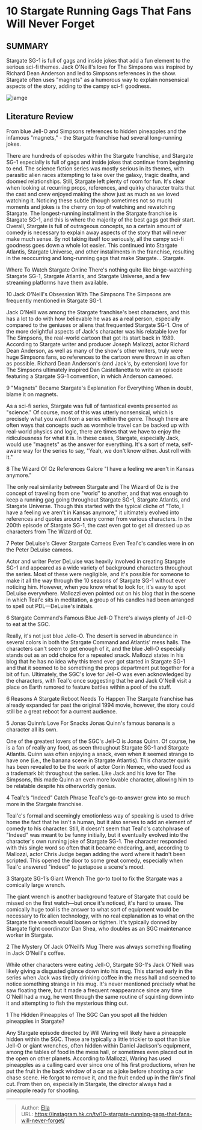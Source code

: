 # 10 Stargate Running Gags That Fans Will Never Forget


## SUMMARY 


 Stargate SG-1 is full of gags and inside jokes that add a fun element to the serious sci-fi themes. 
 Jack O&#39;Neill&#39;s love for The Simpsons was inspired by Richard Dean Anderson and led to Simpsons references in the show. 
 Stargate often uses &#34;magnets&#34; as a humorous way to explain nonsensical aspects of the story, adding to the campy sci-fi goodness. 

![iamge](https://static1.srcdn.com/wordpress/wp-content/uploads/2024/01/stargate-running-gags.jpg)

## Literature Review
From blue Jell-O and Simpsons references to hidden pineapples and the infamous &#34;magnets,&#34; - the Stargate franchise had several long-running jokes.




There are hundreds of episodes within the Stargate franchise, and Stargate SG-1 especially is full of gags and inside jokes that continue from beginning to end. The science fiction series was mostly serious in its themes, with parasitic alien races attempting to take over the galaxy, tragic deaths, and doomed relationships. Still, Stargate left plenty of room for fun. It&#39;s clear when looking at recurring props, references, and quirky character traits that the cast and crew enjoyed making the show just as much as we loved watching it. Noticing these subtle (though sometimes not so much) moments and jokes is the cherry on top of watching and rewatching Stargate.
The longest-running installment in the Stargate franchise is Stargate SG-1, and this is where the majority of the best gags got their start. Overall, Stargate is full of outrageous concepts, so a certain amount of comedy is necessary to explain away aspects of the story that will never make much sense. By not taking itself too seriously, all the campy sci-fi goodness goes down a whole lot easier. This continued into Stargate Atlantis, Stargate Universe, and other installments in the franchise, resulting in the reoccurring and long-running gags that make Stargate... Stargate​​​​​.
            
 
 Where To Watch Stargate Online 
There&#39;s nothing quite like binge-watching Stargate SG-1, Stargate Atlantis, and Stargate Universe, and a few streaming platforms have them available. 













 








 10  Jack O&#39;Neill&#39;s Obsession With The Simpsons 
The Simpsons are frequently mentioned in Stargate SG-1.
        

Jack O&#39;Neill was among the Stargate franchise&#39;s best characters, and this has a lot to do with how believable he was as a real person, especially compared to the geniuses or aliens that frequented Stargate SG-1. One of the more delightful aspects of Jack&#39;s character was his relatable love for The Simpsons, the real-world cartoon that got its start back in 1989. According to Stargate writer and producer Joseph Mallozzi, actor Richard Dean Anderson, as well as many of the show&#39;s other writers, truly were huge Simpsons fans, so references to the cartoon were thrown in as often as possible.
Richard Dean Anderson&#39;s (and Jack&#39;s, by extension) love for The Simpsons ultimately inspired Dan Castellanetta to write an episode featuring a Stargate SG-1 convention, in which Anderson cameoed. 






 9  &#34;Magnets&#34; Became Stargate&#39;s Explanation For Everything 
When in doubt, blame it on magnets.
        

As a sci-fi series, Stargate was full of fantastical events presented as &#34;science.&#34; Of course, most of this was utterly nonsensical, which is precisely what you want from a series within the genre. Though there are often ways that concepts such as wormhole travel can be backed up with real-world physics and logic, there are times that we have to enjoy the ridiculousness for what it is. In these cases, Stargate, especially Jack, would use &#34;magnets&#34; as the answer for everything. It&#39;s a sort of meta, self-aware way for the series to say, &#34;Yeah, we don&#39;t know either. Just roll with it.&#34;





 8  The Wizard Of Oz References Galore 
&#34;I have a feeling we aren&#39;t in Kansas anymore.&#34;
        

The only real similarity between Stargate and The Wizard of Oz is the concept of traveling from one &#34;world&#34; to another, and that was enough to keep a running gag going throughout Stargate SG-1, Stargate Atlantis, and Stargate Universe. Though this started with the typical cliche of &#34;Toto, I have a feeling we aren&#39;t in Kansas anymore,&#34; it ultimately evolved into references and quotes around every corner from various characters. In the 200th episode of Stargate SG-1, the cast even got to get all dressed up as characters from The Wizard of Oz.





 7  Peter DeLuise&#39;s Clever Stargate Cameos 
Even Teal&#39;c&#39;s candles were in on the Peter DeLuise cameos.


 







Actor and writer Peter DeLuise was heavily involved in creating Stargate SG-1 and appeared as a wide variety of background characters throughout the series. Most of these were negligible, and it&#39;s possible for someone to make it all the way through the 10 seasons of Stargate SG-1 without ever noticing him. However, when you know what to look for, it&#39;s easy to spot DeLuise everywhere. Mallozzi even pointed out on his blog that in the scene in which Teal&#39;c sits in meditation, a group of his candles had been arranged to spell out PDL—DeLuise&#39;s initials.





 6  Stargate Command’s Famous Blue Jell-O 
There&#39;s always plenty of Jell-O to eat at the SGC.
        

Really, it&#39;s not just blue Jello-O. The desert is served in abundance in several colors in both the Stargate Command and Atlantis&#39; mess halls. The characters can&#39;t seem to get enough of it, and the blue Jell-O especially stands out as an odd choice for a repeated snack. Mallozzi states in his blog that he has no idea why this trend ever got started in Stargate SG-1 and that it seemed to be something the props department put together for a bit of fun. Ultimately, the SGC&#39;s love for Jell-O was even acknowledged by the characters, with Teal&#39;c once suggesting that he and Jack O&#39;Neill visit a place on Earth rumored to feature battles within a pool of the stuff.
            
 
 6 Reasons A Stargate Reboot Needs To Happen 
The Stargate franchise has already expanded far past the original 1994 movie, however, the story could still be a great reboot for a current audience.









 5  Jonas Quinn’s Love For Snacks 
Jonas Quinn&#39;s famous banana is a character all its own.


 







One of the greatest lovers of the SGC&#39;s Jell-O is Jonas Quinn. Of course, he is a fan of really any food, as seen throughout Stargate SG-1 and Stargate Atlantis. Quinn was often enjoying a snack, even when it seemed strange to have one (i.e., the banana scene in Stargate Atlantis). This character quirk has been revealed to be the work of actor Corin Nemec, who used food as a trademark bit throughout the series. Like Jack and his love for The Simpsons, this made Quinn an even more lovable character, allowing him to be relatable despite his otherworldly genius.





 4  Teal’c’s “Indeed” Catch Phrase 
Teal&#39;c&#39;s go-to answer grew into so much more in the Stargate franchise.
        

Teal&#39;c&#39;s formal and seemingly emotionless way of speaking is used to drive home the fact that he isn&#39;t a human, but it also serves to add an element of comedy to his character. Still, it doesn&#39;t seem that Teal&#39;c&#39;s catchphrase of &#34;Indeed&#34; was meant to be funny initially, but it eventually evolved into the character&#39;s own running joke of Stargate SG-1. The character responded with this single word so often that it became endearing, and, according to Mallozzi, actor Chris Judge began adding the word where it hadn&#39;t been scripted. This opened the door to some great comedy, especially when Teal&#39;c answered &#34;indeed&#34; to juxtapose a scene&#39;s mood.





 3  Stargate SG-1’s Giant Wrench 
The go-to tool to fix the Stargate was a comically large wrench.
        

The giant wrench is another background feature of Stargate that could be missed on the first watch—but once it&#39;s noticed, it&#39;s hard to unsee. The comically huge tool is the answer to what sort of equipment would be necessary to fix alien technology, with no real explanation as to what on the Stargate the wrench would loosen or tighten. It&#39;s typically donned by Stargate fight coordinator Dan Shea, who doubles as an SGC maintenance worker in Stargate.





 2  The Mystery Of Jack O’Neill’s Mug 
There was always something floating in Jack O&#39;Neill&#39;s coffee.


 







While other characters were eating Jell-O, Stargate SG-1&#39;s Jack O&#39;Neill was likely giving a disgusted glance down into his mug. This started early in the series when Jack was tiredly drinking coffee in the mess hall and seemed to notice something strange in his mug. It&#39;s never mentioned precisely what he saw floating there, but it made a frequent reappearance since any time O&#39;Neill had a mug, he went through the same routine of squinting down into it and attempting to fish the mysterious thing out.





 1  The Hidden Pineapples of The SGC 
Can you spot all the hidden pineapples in Stargate?
        

Any Stargate episode directed by Will Waring will likely have a pineapple hidden within the SGC. These are typically a little trickier to spot than blue Jell-O or giant wrenches, often hidden within Daniel Jackson&#39;s equipment, among the tables of food in the mess hall, or sometimes even placed out in the open on other planets. According to Mallozzi, Waring has used pineapples as a calling card ever since one of his first productions, when he put the fruit in the back window of a car as a joke before shooting a car chase scene. He forgot to remove it, and the fruit ended up in the film&#39;s final cut. From then on, especially in Stargate, the director always had a pineapple ready for shooting. 

---

> Author: [Ella](https://instagram.hk.cn/)  
> URL: https://instagram.hk.cn/tv/10-stargate-running-gags-that-fans-will-never-forget/  


